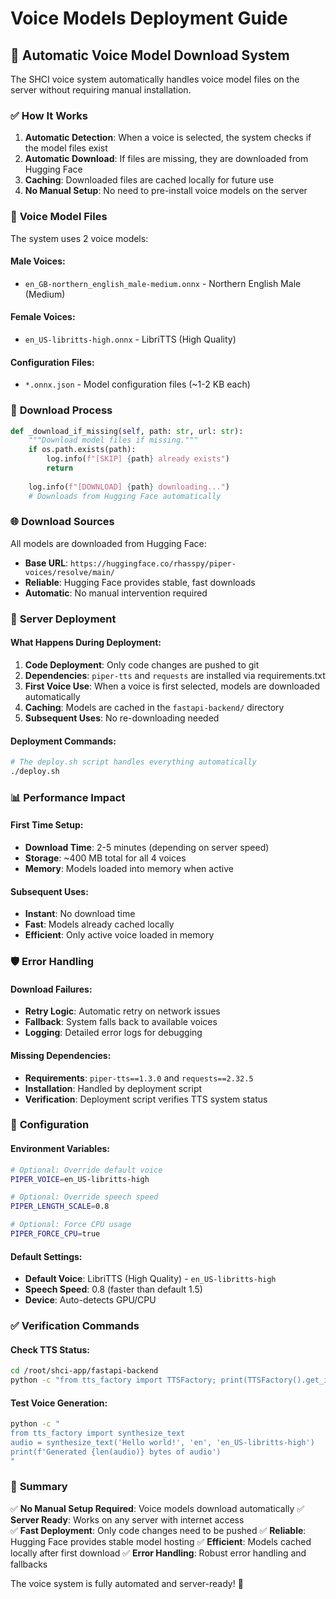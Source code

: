 # Voice Models Deployment Guide

## 🎤 Automatic Voice Model Download System

The SHCI voice system automatically handles voice model files on the server without requiring manual installation.

### ✅ **How It Works**

1. **Automatic Detection**: When a voice is selected, the system checks if the model files exist
2. **Automatic Download**: If files are missing, they are downloaded from Hugging Face
3. **Caching**: Downloaded files are cached locally for future use
4. **No Manual Setup**: No need to pre-install voice models on the server

### 📁 **Voice Model Files**

The system uses 2 voice models:

#### **Male Voices**:
- `en_GB-northern_english_male-medium.onnx` - Northern English Male (Medium)

#### **Female Voices**:
- `en_US-libritts-high.onnx` - LibriTTS (High Quality)

#### **Configuration Files**:
- `*.onnx.json` - Model configuration files (~1-2 KB each)

### 🔄 **Download Process**

```python
def _download_if_missing(self, path: str, url: str):
    """Download model files if missing."""
    if os.path.exists(path):
        log.info(f"[SKIP] {path} already exists")
        return
    
    log.info(f"[DOWNLOAD] {path} downloading...")
    # Downloads from Hugging Face automatically
```

### 🌐 **Download Sources**

All models are downloaded from Hugging Face:
- **Base URL**: `https://huggingface.co/rhasspy/piper-voices/resolve/main/`
- **Reliable**: Hugging Face provides stable, fast downloads
- **Automatic**: No manual intervention required

### 🚀 **Server Deployment**

#### **What Happens During Deployment**:

1. **Code Deployment**: Only code changes are pushed to git
2. **Dependencies**: `piper-tts` and `requests` are installed via requirements.txt
3. **First Voice Use**: When a voice is first selected, models are downloaded automatically
4. **Caching**: Models are cached in the `fastapi-backend/` directory
5. **Subsequent Uses**: No re-downloading needed

#### **Deployment Commands**:
```bash
# The deploy.sh script handles everything automatically
./deploy.sh
```

### 📊 **Performance Impact**

#### **First Time Setup**:
- **Download Time**: 2-5 minutes (depending on server speed)
- **Storage**: ~400 MB total for all 4 voices
- **Memory**: Models loaded into memory when active

#### **Subsequent Uses**:
- **Instant**: No download time
- **Fast**: Models already cached locally
- **Efficient**: Only active voice loaded in memory

### 🛡️ **Error Handling**

#### **Download Failures**:
- **Retry Logic**: Automatic retry on network issues
- **Fallback**: System falls back to available voices
- **Logging**: Detailed error logs for debugging

#### **Missing Dependencies**:
- **Requirements**: `piper-tts==1.3.0` and `requests==2.32.5`
- **Installation**: Handled by deployment script
- **Verification**: Deployment script verifies TTS system status

### 🔧 **Configuration**

#### **Environment Variables**:
```bash
# Optional: Override default voice
PIPER_VOICE=en_US-libritts-high

# Optional: Override speech speed
PIPER_LENGTH_SCALE=0.8

# Optional: Force CPU usage
PIPER_FORCE_CPU=true
```

#### **Default Settings**:
- **Default Voice**: LibriTTS (High Quality) - `en_US-libritts-high`
- **Speech Speed**: 0.8 (faster than default 1.5)
- **Device**: Auto-detects GPU/CPU

### ✅ **Verification Commands**

#### **Check TTS Status**:
```bash
cd /root/shci-app/fastapi-backend
python -c "from tts_factory import TTSFactory; print(TTSFactory().get_info())"
```

#### **Test Voice Generation**:
```bash
python -c "
from tts_factory import synthesize_text
audio = synthesize_text('Hello world!', 'en', 'en_US-libritts-high')
print(f'Generated {len(audio)} bytes of audio')
"
```

### 🎯 **Summary**

✅ **No Manual Setup Required**: Voice models download automatically
✅ **Server Ready**: Works on any server with internet access  
✅ **Fast Deployment**: Only code changes need to be pushed
✅ **Reliable**: Hugging Face provides stable model hosting
✅ **Efficient**: Models cached locally after first download
✅ **Error Handling**: Robust error handling and fallbacks

The voice system is fully automated and server-ready! 🚀
